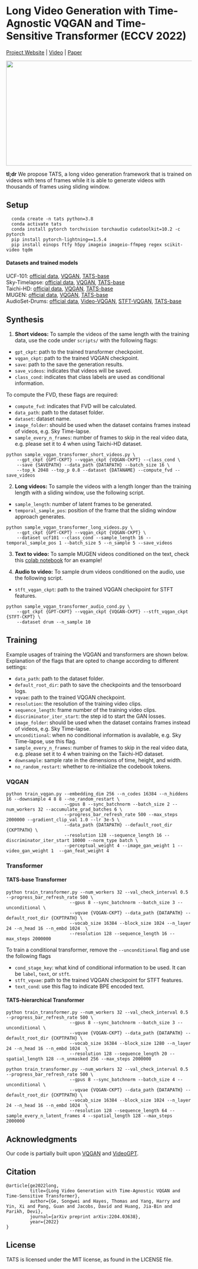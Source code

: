 # Long Video Generation with Time-Agnostic VQGAN and Time-Sensitive Transformer (ECCV 2022)

[Project Website](https://songweige.github.io/projects/tats) | [Video](https://youtu.be/WZj7vW2mTJo) | [Paper](https://arxiv.org/abs/2204.03638)

<p align="center">
    <img src=assets/tats-ucf101.gif width="852" height="284" />
</p>

**tl;dr** We propose TATS, a long video generation framework that is trained on videos with tens of frames while it is able to generate videos with thousands of frames using sliding window.

## Setup
```
  conda create -n tats python=3.8
  conda activate tats
  conda install pytorch torchvision torchaudio cudatoolkit=10.2 -c pytorch
  pip install pytorch-lightning==1.5.4
  pip install einops ftfy h5py imageio imageio-ffmpeg regex scikit-video tqdm
```
#### Datasets and trained models
UCF-101: [official data](https://www.crcv.ucf.edu/data/UCF101.php), [VQGAN](https://drive.google.com/file/d/15Otpyr7v6Wnyw2HfQr_cuaRsBiSMd7Rh/view?usp=sharing), [TATS-base](https://drive.google.com/file/d/1Nxt35mmBDuNANxHP0p8WBMWXOQ-YPkus/view?usp=sharing) <br>
Sky-Timelapse: [official data](https://github.com/weixiong-ur/mdgan), [VQGAN](https://drive.google.com/file/d/1ExV0XdJKlGP4lzn0X2W9307X-DE240iW/view?usp=sharing), [TATS-base](https://drive.google.com/file/d/1mtd_mC0ZEvImlPXAdda2-4CvE-10Ljci/view?usp=sharing) <br>
Taichi-HD: [official data](https://github.com/AliaksandrSiarohin/first-order-model/blob/master/data/taichi-loading/README.md), [VQGAN](https://drive.google.com/file/d/1hcWIADkDsm916Xkxfz1YbljHU2ZAQFpQ/view?usp=sharing), [TATS-base](https://drive.google.com/file/d/10j0p4PlkZwqQd7CmZmk9-4_ZboW4r03R/view?usp=sharing) <br>
MUGEN: [official data](https://mugen-org.github.io/download), [VQGAN](https://www.dropbox.com/s/1fjfvapsre3jzjv/vqgan_mugen_256_41616_epoch%3D18-step%3D19999.ckpt?dl=1), [TATS-base](https://www.dropbox.com/s/45y44klhv04yzx8/coinrun_vqvae_lpips_gpt_16_256_41616_19999__epoch%3D59-step%3D379999-train.ckpt?dl=1) <br>
AudioSet-Drums: [official data](https://www.dropbox.com/s/7ykgybrc8nb3lgf/AudioSet_Drums.zip?dl=0), [Video-VQGAN](https://drive.google.com/file/d/1ZpQkVUoGWShL2M8phTzyO6W9-uYPJ40J/view?usp=sharing), [STFT-VQGAN](https://drive.google.com/file/d/1CNQLfgazb7OI_c69RWUdhO56mg-9HN-o/view?usp=sharing), [TATS-base](https://drive.google.com/file/d/1eHP0eSv3s-NGAv60HbF3AZsp3SBvR70u/view?usp=sharing) <br>

## Synthesis

1. **Short videos:** To sample the videos of the same length with the training data, use the code under `scripts/` with the following flags:

- `gpt_ckpt`: path to the trained transformer checkpoint.
- `vqgan_ckpt`: path to the trained VQGAN checkpoint.
- `save`: path to the save the generation results.
- `save_videos`: indicates that videos will be saved.
- `class_cond`: indicates that class labels are used as conditional information.

To compute the FVD, these flags are required:

- `compute_fvd`: indicates that FVD will be calculated.
- `data_path`: path to the dataset folder.
- `dataset`: dataset name.
- `image_folder`: should be used when the dataset contains frames instead of videos, e.g. Sky Time-lapse.
- `sample_every_n_frames`: number of frames to skip in the real video data, e.g. please set it to 4 when using Taichi-HD dataset.

```
python sample_vqgan_transformer_short_videos.py \
    --gpt_ckpt {GPT-CKPT} --vqgan_ckpt {VQGAN-CKPT} --class_cond \
    --save {SAVEPATH} --data_path {DATAPATH} --batch_size 16 \
    --top_k 2048 --top_p 0.8 --dataset {DATANAME} --compute_fvd --save_videos
```

2. **Long videos:** To sample the videos with a length longer than the training length with a sliding window, use the following script.

- `sample_length`: number of latent frames to be generated.
- `temporal_sample_pos`: position of the frame that the sliding window approach generates.

```
python sample_vqgan_transformer_long_videos.py \
    --gpt_ckpt {GPT-CKPT} --vqgan_ckpt {VQGAN-CKPT} \
    --dataset ucf101 --class_cond --sample_length 16 --temporal_sample_pos 1 --batch_size 5 --n_sample 5 --save_videos
```

3. **Text to video:** To sample MUGEN videos conditioned on the text, check this [colab notebook](https://colab.research.google.com/drive/1yblr4IolH91ZA61FfZyk2n8rvndCIFmm?usp=sharing) for an example!


4. **Audio to video:** To sample drum videos conditioned on the audio, use the following script.

- `stft_vqgan_ckpt`: path to the trained VQGAN checkpoint for STFT features.

```
python sample_vqgan_transformer_audio_cond.py \
    --gpt_ckpt {GPT-CKPT} --vqgan_ckpt {VQGAN-CKPT} --stft_vqgan_ckpt {STFT-CKPT} \
    --dataset drum --n_sample 10
```


## Training

Example usages of training the VQGAN and transformers are shown below. Explanation of the flags that are opted to change according to different settings:

- `data_path`: path to the dataset folder.
- `default_root_dir`: path to save the checkpoints and the tensorboard logs.
- `vqvae`: path to the trained VQGAN checkpoint.
- `resolution`: the resolution of the training video clips.
- `sequence_length`: frame number of the training video clips.
- `discriminator_iter_start`: the step id to start the GAN losses.
- `image_folder`: should be used when the dataset contains frames instead of videos, e.g. Sky Time-lapse.
- `unconditional`: when no conditional information is available, e.g. Sky Time-lapse, use this flag.
- `sample_every_n_frames`: number of frames to skip in the real video data, e.g. please set it to 4 when training on the Taichi-HD dataset.
- `downsample`: sample rate in the dimensions of time, height, and width.
- `no_random_restart`: whether to re-initialize the codebook tokens.

### VQGAN
```
python train_vqgan.py --embedding_dim 256 --n_codes 16384 --n_hiddens 16 --downsample 4 8 8 --no_random_restart \
                      --gpus 8 --sync_batchnorm --batch_size 2 --num_workers 32 --accumulate_grad_batches 6 \
                      --progress_bar_refresh_rate 500 --max_steps 2000000 --gradient_clip_val 1.0 --lr 3e-5 \
                      --data_path {DATAPATH} --default_root_dir {CKPTPATH} \
                      --resolution 128 --sequence_length 16 --discriminator_iter_start 10000 --norm_type batch \
                      --perceptual_weight 4 --image_gan_weight 1 --video_gan_weight 1  --gan_feat_weight 4
```

### Transformer

#### TATS-base Transformer

```
python train_transformer.py --num_workers 32 --val_check_interval 0.5 --progress_bar_refresh_rate 500 \
                        --gpus 8 --sync_batchnorm --batch_size 3 --unconditional \
                        --vqvae {VQGAN-CKPT} --data_path {DATAPATH} --default_root_dir {CKPTPATH} \
                        --vocab_size 16384 --block_size 1024 --n_layer 24 --n_head 16 --n_embd 1024  \
                        --resolution 128 --sequence_length 16 --max_steps 2000000
```

To train a conditional transformer, remove the `--unconditional` flag and use the following flags

- `cond_stage_key`: what kind of conditional information to be used. It can be `label`, `text`, or `stft`.
- `stft_vqvae`: path to the trained VQGAN checkpoint for STFT features.
- `text_cond`: use this flag to indicate BPE encoded text.


#### TATS-hierarchical Transformer
```
python train_transformer.py --num_workers 32 --val_check_interval 0.5 --progress_bar_refresh_rate 500 \
                        --gpus 8 --sync_batchnorm --batch_size 3 --unconditional \
                        --vqvae {VQGAN-CKPT} --data_path {DATAPATH} --default_root_dir {CKPTPATH} \
                        --vocab_size 16384 --block_size 1280 --n_layer 24 --n_head 16 --n_embd 1024  \
                        --resolution 128 --sequence_length 20 --spatial_length 128 --n_unmasked 256 --max_steps 2000000

python train_transformer.py --num_workers 32 --val_check_interval 0.5 --progress_bar_refresh_rate 500 \
                        --gpus 8 --sync_batchnorm --batch_size 4 --unconditional \
                        --vqvae {VQGAN-CKPT} --data_path {DATAPATH} --default_root_dir {CKPTPATH} \
                        --vocab_size 16384 --block_size 1024 --n_layer 24 --n_head 16 --n_embd 1024  \
                        --resolution 128 --sequence_length 64 --sample_every_n_latent_frames 4 --spatial_length 128 --max_steps 2000000
```


## Acknowledgments
Our code is partially built upon [VQGAN](https://github.com/CompVis/taming-transformers) and
[VideoGPT](https://github.com/wilson1yan/VideoGPT).


## Citation
```
@article{ge2022long,
         title={Long Video Generation with Time-Agnostic VQGAN and Time-Sensitive Transformer},
         author={Ge, Songwei and Hayes, Thomas and Yang, Harry and Yin, Xi and Pang, Guan and Jacobs, David and Huang, Jia-Bin and Parikh, Devi},
         journal={arXiv preprint arXiv:2204.03638},
         year={2022}
}
```

## License

TATS is licensed under the MIT license, as found in the LICENSE file.
